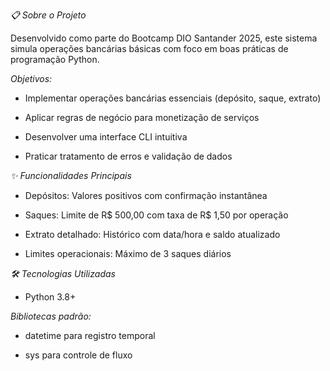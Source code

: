 *📋 Sobre o Projeto*

Desenvolvido como parte do Bootcamp DIO Santander 2025, este sistema simula operações bancárias básicas com foco em boas práticas de programação Python.

*Objetivos:*

- Implementar operações bancárias essenciais (depósito, saque, extrato)

- Aplicar regras de negócio para monetização de serviços

- Desenvolver uma interface CLI intuitiva

- Praticar tratamento de erros e validação de dados

*✨ Funcionalidades Principais*

- Depósitos: Valores positivos com confirmação instantânea

- Saques: Limite de R$ 500,00 com taxa de R$ 1,50 por operação

- Extrato detalhado: Histórico com data/hora e saldo atualizado

- Limites operacionais: Máximo de 3 saques diários

*🛠️ Tecnologias Utilizadas*

- Python 3.8+

*Bibliotecas padrão:*

- datetime para registro temporal

- sys para controle de fluxo
